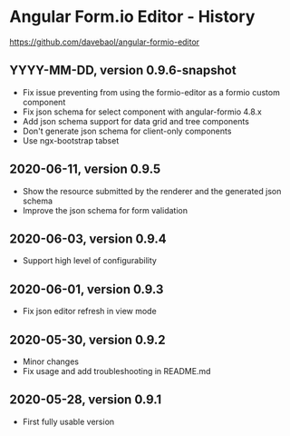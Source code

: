 # Angular Form.io Editor - History

https://github.com/davebaol/angular-formio-editor


## YYYY-MM-DD, version 0.9.6-snapshot

- Fix issue preventing from using the formio-editor as a formio custom component
- Fix json schema for select component with angular-formio 4.8.x
- Add json schema support for data grid and tree components
- Don't generate json schema for client-only components
- Use ngx-bootstrap tabset

## 2020-06-11, version 0.9.5

- Show the resource submitted by the renderer and the generated json schema
- Improve the json schema for form validation


## 2020-06-03, version 0.9.4

- Support high level of configurability


## 2020-06-01, version 0.9.3

- Fix json editor refresh in view mode


## 2020-05-30, version 0.9.2

- Minor changes
- Fix usage and add troubleshooting in README.md


## 2020-05-28, version 0.9.1

- First fully usable version
